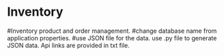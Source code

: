# Inventory
#Inventory product and order management. 
#change database name from application properties.
#use JSON file for the data.
use .py file to generate JSON data.
Api links are provided in txt file.
